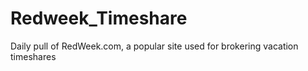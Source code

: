 # Redweek_Timeshare
Daily pull of RedWeek.com, a popular site used for brokering vacation timeshares
